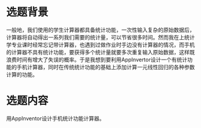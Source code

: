 # 选题背景

一般地，我们使用的学生计算器都具备统计功能，一次性输入复杂的原始数据后，计算器将自动得出一系列我们需要的统计量，可以节省很多时间。然而我在上统计学专业课时经常忘记带计算器，也遇到过做作业时手边没有计算器的情况，而手机的计算器不具有统计功能，要获得多个统计量就要多次重复输入原始数据，这样既浪费时间有增大了失误的概率。于是我想到要利用AppInvertor设计一个有统计功能的手机计算器，同时在传统统计功能的基础上添加计算一元线性回归的各种参数计算的功能。


# 

# 选题内容

用AppInventor设计手机统计功能计算器。

# 




